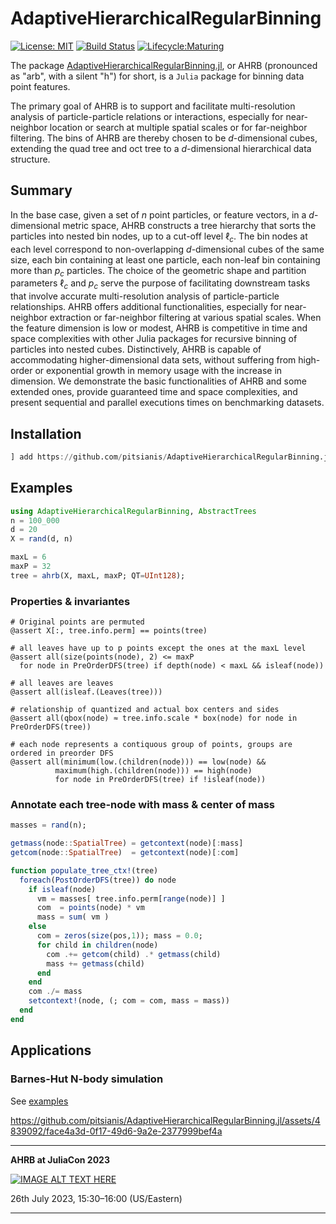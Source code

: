 # AdaptiveHierarchicalRegularBinning

[![License: MIT](https://img.shields.io/badge/License-MIT-success.svg)](https://opensource.org/licenses/MIT)
[![Build Status](https://github.com/pitsianis/AdaptiveHierarchicalRegularBinning.jl/actions/workflows/CI.yml/badge.svg?branch=main)](https://github.com/pitsianis/AdaptiveHierarchicalRegularBinning.jl/actions/workflows/CI.yml?query=branch%3Amain)
[![Lifecycle:Maturing](https://img.shields.io/badge/Lifecycle-Maturing-007EC6)](https://github.com/pitsianis/AdaptiveHierarchicalRegularBinning.jl)
<!-- [![status](??)](??) -->

The package
[AdaptiveHierarchicalRegularBinning.jl](https://github.com/pitsianis/AdaptiveHierarchicalRegularBinning.jl),
or AHRB (pronounced as "arb", with a silent "h") for short, is a `Julia` package for binning data
point features.

The primary goal of AHRB  is to support and facilitate multi-resolution analysis of
particle-particle relations or interactions, especially for near-neighbor location or search at
multiple spatial scales or for far-neighbor filtering. The bins of AHRB are thereby chosen to be
$d$-dimensional cubes, extending the quad tree and oct tree to a $d$-dimensional hierarchical data
structure.


## Summary

In the base case, given a set of $n$ point particles, or feature vectors, in a $d$-dimensional
metric space, AHRB constructs a tree hierarchy that sorts the particles into nested bin nodes, up to
a cut-off level $\ell_{c}$.  The bin nodes at each level correspond to non-overlapping
$d$-dimensional cubes of the same size, each bin containing at least one particle, each non-leaf bin
containing more than $p_c$ particles.  The choice of the geometric shape and partition parameters
$\ell_{c}$ and $p_{c}$ serve the purpose of facilitating downstream tasks that involve accurate
multi-resolution analysis of particle-particle relationships.  AHRB offers additional
functionalities, especially for near-neighbor extraction or far-neighbor filtering at various
spatial scales.  When the feature dimension is low or modest, AHRB is competitive in time and space
complexities with other Julia packages for recursive binning of particles into nested cubes.
Distinctively, AHRB is capable of accommodating higher-dimensional data sets, without suffering from
high-order or exponential growth in memory usage with the increase in dimension. We demonstrate the
basic functionalities of AHRB and some extended ones, provide guaranteed time and space
complexities, and present sequential and parallel executions times on benchmarking datasets.


## Installation

```julia
] add https://github.com/pitsianis/AdaptiveHierarchicalRegularBinning.jl
```

## Examples

```julia
using AdaptiveHierarchicalRegularBinning, AbstractTrees
n = 100_000
d = 20
X = rand(d, n)

maxL = 6
maxP = 32
tree = ahrb(X, maxL, maxP; QT=UInt128);
```

### Properties & invariantes

```
# Original points are permuted
@assert X[:, tree.info.perm] == points(tree)

# all leaves have up to p points except the ones at the maxL level
@assert all(size(points(node), 2) <= maxP
  for node in PreOrderDFS(tree) if depth(node) < maxL && isleaf(node))

# all leaves are leaves
@assert all(isleaf.(Leaves(tree)))

# relationship of quantized and actual box centers and sides
@assert all(qbox(node) ≈ tree.info.scale * box(node) for node in PreOrderDFS(tree))

# each node represents a contiquous group of points, groups are ordered in preorder DFS
@assert all(minimum(low.(children(node))) == low(node) &&
          maximum(high.(children(node))) == high(node)
          for node in PreOrderDFS(tree) if !isleaf(node))
```
### Annotate each tree-node with mass & center of mass
```julia
masses = rand(n);

getmass(node::SpatialTree) = getcontext(node)[:mass]
getcom(node::SpatialTree)  = getcontext(node)[:com]

function populate_tree_ctx!(tree)
  foreach(PostOrderDFS(tree)) do node
    if isleaf(node)
      vm = masses[ tree.info.perm[range(node)] ]
      com  = points(node) * vm
      mass = sum( vm )    
    else
      com = zeros(size(pos,1)); mass = 0.0;
      for child in children(node)
        com .+= getcom(child) .* getmass(child)
        mass += getmass(child)
      end
    end
    com ./= mass
    setcontext!(node, (; com = com, mass = mass))
  end
end
```

## Applications

### Barnes-Hut N-body simulation

See [examples](examples/barneshut.jl)

https://github.com/pitsianis/AdaptiveHierarchicalRegularBinning.jl/assets/4839092/face4a3d-0f17-49d6-9a2e-2377999bef4a

***
**AHRB at JuliaCon 2023**<br/>

[![IMAGE ALT TEXT HERE](https://img.youtube.com/vi/Hkta_AEv5sA/0.jpg)](https://www.youtube.com/live/Hkta_AEv5sA?feature=share&t=15880)

  26th July 2023, 15:30–16:00 (US/Eastern)

***

<!--
## How to cite

If you use this software, please cite the following paper:

```bibtex
@inproceedings{floros2023ahrb,
    author = {Floros, Dimitris and Skourtis, Antonios and Pitsianis, Nikos and Sun, Xiaobai},
    doi = {xx},
    booktitle = {Proceedings of the JuliaCon Conferences},
    month = {??},
    title = {{Adaptive Hierarchical Regular Binning of Data Point Features}},
    year = {??}
}
```
-->
